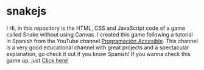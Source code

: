 # snakejs
I Hi, in this repository is the HTML, CSS and JavaScript code of a game called Snake without using Canvas.  I created this game following a tutorial in Spanish from the YouTube channel <a href="https://www.youtube.com/c/Programaci%C3%B3nAccesible">Programación Accesible</a>. This channel is a very good educational channel with great projects and a spectacular explanation, go check it out if you know Spanish!  If you wanna check this game up, just <a href="snakejsbrunoalderisi.netlify.app">Click here!</a>
